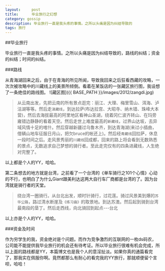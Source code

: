 ```yaml
---
layout:     post
title:      毕业旅行之幻想
category: gossip
description: 毕业旅行一直是我头疼的事情。之所以头痛是因为纠结导致的
tags: 旅行
---
```


##毕业旅行

毕业旅行一直是我头疼的事情。之所以头痛是因为纠结导致的，路线的纠结；资金的纠结；时间的纠结。

###路线

从青海湖回来之后，由于在青海的所见所闻，导致我回来之后狂看西藏的攻略，一次次被攻略中的川藏线上的美景所倾倒。看着在某饭店的一张藏区旅行图，我设想了一条绝佳的路线图。
![藏区图]({{ BASE_PATH }}/images/2012/zangdi.jpg)

>从云南出发，先把云南的所有景点逛完：丽江、大理、梅里雪山、洱海、泸沽湖等等。然后走`滇藏线`，到达拉萨(布达拉宫、大昭寺、纳木错、珠峰大本营)，然后去海拔最高的阿里地区看神山圣湖，绕着冈仁波齐转山、在玛旁雍错边静静的看着天空。然后走世上难度最高的`新藏线`，过界山达坂，去异域风情十足的喀什。然后穿越新疆过乌鲁木齐，到达青海湖(来过小插曲，借辆山地车征服日月山，把欠bruce的帐还上)。然后经`青藏线`回拉萨，休息一段时间之后。走风景秀丽的`川藏线`回成都，回来的路上将会看到无数熟悉的景点，无数追求自己梦想的骑行者。至此走完仅有的四条进藏线，人生绝对完整了。

以上都是个人的YY，哈哈。

第二条想去的地方就是台湾，之前看了一个台湾的《单车骑行之101个心情》心动的不行，也明白了为什么Giant跟美利达这两大自行车厂商都是台湾的了。因为台湾就是骑行者的天堂。

>绕台湾一圈骑行。从台北出发，顺时针骑行，过花莲。骑过风景美到爆的`苏华公路`，路过清水断崖及`《练习曲》`的取景地。到达苏澳。然后起到骑到台湾最南段的垦丁。然后走西线，向北骑回到起点---台北

以上亦是个人的YY，哈哈。

###资金及时间

作为穷学生的我，资金绝对是个问题。而作为竞争激烈的互联网的一枚ds码农，公司能不能提供我毕业旅行的机会还有待考证。所以毕业旅行很难有机会完成，所以上面的路线都是YY，本篇博文也是我个人的意淫扯淡。如果你真的通篇看完了，那我实在佩服你啊。竟然都那么有耐心的看完我的YY旅行，那就顺便留个言呗，哈哈！